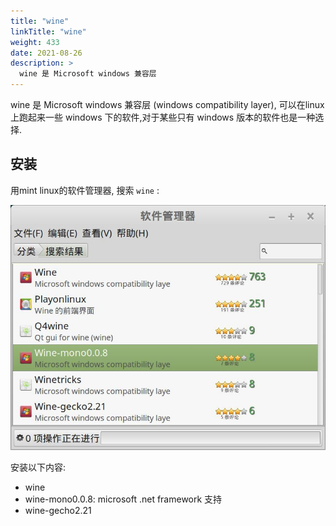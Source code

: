 ```yaml
---
title: "wine"
linkTitle: "wine"
weight: 433
date: 2021-08-26
description: >
  wine 是 Microsoft windows 兼容层
---
```


wine 是 Microsoft windows 兼容层 (windows compatibility layer), 可以在linux上跑起来一些 windows 下的软件,对于某些只有 windows 版本的软件也是一种选择.

## 安装

用mint linux的软件管理器, 搜索 `wine` :

![](images/wine_search.jpg)

安装以下内容:

- wine
- wine-mono0.0.8: microsoft .net framework 支持
- wine-gecho2.21

